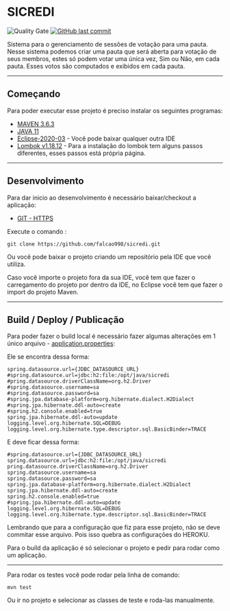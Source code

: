 SICREDI
=======

![Quality Gate](https://sonarcloud.io/api/project_badges/measure?project=br.com%3Amavenquickstart&metric=alert_status)
[![GitHub last commit](https://img.shields.io/github/last-commit/google/skia.svg?style=flat)]()

Sistema para o gerenciamento de sessões de votação para uma pauta.
Nesse sistema podemos criar uma pauta que será aberta para votação de seus membros, estes só podem votar uma única vez, Sim ou Não, em cada pauta. Esses votos são computados e exibidos em cada pauta.


----------------------------------------------------------------------------
Começando
---------

Para poder executar esse projeto é preciso instalar os seguintes programas:

* [MAVEN 3.6.3](https://maven.apache.org/download.cgi)
* [JAVA 11](https://www.oracle.com/java/technologies/javase-jdk11-downloads.html)
* [Eclipse-2020-03](https://www.eclipse.org/downloads/) - Você pode baixar qualquer outra IDE
* [Lombok v1.18.12](https://projectlombok.org/) - Para a instalação do lombok tem alguns passos diferentes, esses passos está própria página.

----------------------------------------------------------------------------

Desenvolvimento
---------------

Para dar inicio ao desenvolvimento é necessário baixar/checkout a aplicação:

* [GIT - HTTPS](https://github.com/falcao998/sicredi.git)

Execute o comando :

```
git clone https://github.com/falcao998/sicredi.git
```

Ou você pode baixar o projeto criando um repositório pela IDE que você utiliza.

Caso você importe o projeto fora da sua IDE, você tem que fazer o carregamento do projeto por dentro da IDE, no Eclipse você tem que fazer o import do projeto Maven.


----------------------------------------------------------------------------

Build / Deploy / Publicação
---------------------------

 Para poder fazer o build local é necessário fazer algumas alterações em 1 único arquivo - [application.properties](https://github.com/falcao998/sicredi/blob/master/src/main/resources/application.properties):
 
 Ele se encontra dessa forma:
 
 ```
spring.datasource.url={JDBC_DATASOURCE_URL}
#spring.datasource.url=jdbc:h2:file:/opt/java/sicredi
#pring.datasource.driverClassName=org.h2.Driver
#spring.datasource.username=sa
#spring.datasource.password=sa
#spring.jpa.database-platform=org.hibernate.dialect.H2Dialect
#spring.jpa.hibernate.ddl-auto=create
#spring.h2.console.enabled=true
spring.jpa.hibernate.ddl-auto=update
logging.level.org.hibernate.SQL=DEBUG
logging.level.org.hibernate.type.descriptor.sql.BasicBinder=TRACE
 ```
 E deve ficar dessa forma:
 
 ```
#spring.datasource.url={JDBC_DATASOURCE_URL}
spring.datasource.url=jdbc:h2:file:/opt/java/sicredi
pring.datasource.driverClassName=org.h2.Driver
spring.datasource.username=sa
spring.datasource.password=sa
spring.jpa.database-platform=org.hibernate.dialect.H2Dialect
spring.jpa.hibernate.ddl-auto=create
spring.h2.console.enabled=true
 #spring.jpa.hibernate.ddl-auto=update
logging.level.org.hibernate.SQL=DEBUG
logging.level.org.hibernate.type.descriptor.sql.BasicBinder=TRACE
 ```
 
Lembrando que para a configuração que fiz para esse projeto, não se deve commitar esse arquivo. Pois isso quebra as configurações do HEROKU.

Para o build da aplicação é só selecionar o projeto e pedir para rodar como um aplicação.


----------------------------------------------------------------------------

Para rodar os testes você pode rodar pela linha de comando:

```
mvn test
```

Ou ir no projeto e selecionar as classes de teste e roda-las manualmente.